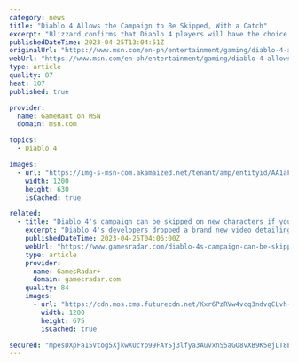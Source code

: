 ```yaml
---
category: news
title: "Diablo 4 Allows the Campaign to Be Skipped, With a Catch"
excerpt: "Blizzard confirms that Diablo 4 players will have the choice to skip the ARPG's campaign if they want to, but there's a catch."
publishedDateTime: 2023-04-25T13:04:51Z
originalUrl: "https://www.msn.com/en-ph/entertainment/gaming/diablo-4-allows-the-campaign-to-be-skipped-with-a-catch/ar-AA1al0qk"
webUrl: "https://www.msn.com/en-ph/entertainment/gaming/diablo-4-allows-the-campaign-to-be-skipped-with-a-catch/ar-AA1al0qk"
type: article
quality: 87
heat: 107
published: true

provider:
  name: GameRant on MSN
  domain: msn.com

topics:
  - Diablo 4

images:
  - url: "https://img-s-msn-com.akamaized.net/tenant/amp/entityid/AA1akVap.img?h=630&w=1200&m=6&q=60&o=t&l=f&f=jpg"
    width: 1200
    height: 630
    isCached: true

related:
  - title: "Diablo 4's campaign can be skipped on new characters if you've beaten it once"
    excerpt: "Diablo 4's developers dropped a brand new video detailing its class details. One detail picked up by fans is that a 'Skip Campaign' option was shown in a character menu, leading to speculation that players could skip Diablo 4's entire campaign if they wan"
    publishedDateTime: 2023-04-25T04:06:00Z
    webUrl: "https://www.gamesradar.com/diablo-4s-campaign-can-be-skipped-on-new-characters-if-youve-beaten-it-once/"
    type: article
    provider:
      name: GamesRadar+
      domain: gamesradar.com
    quality: 84
    images:
      - url: "https://cdn.mos.cms.futurecdn.net/Kxr6PzRVw4vcq3ndvqCLvh-1200-80.jpg"
        width: 1200
        height: 675
        isCached: true

secured: "mpesDXpFa15Vtog5XjkwXUcYp99FAYSj3lfya3AuvxnS5aGO8vXB9K5ejLT8Ex/kgZIaP7RATH0+cW5zn0xKR2qQhWcqg7EUVSnyEuMnREyNNf4pxwberXV+XtF7b+eD+FWkrWdSdIjYF1XKRgtao6Uvllbh9laMRVdHWzIZtf0h51SRDlV8aAsvaJyze89jkr6HfLzyvxjf8s62Pi9RUYo9Wh6dzc8c6KgW3GH0FmI0uVVPlUOGKQ4FQmIrD4fKW5+xHP9xR+nr4Ici8gqLqDUbE6kbpNpIhjftlL1D3/zhXWPsMvddPXYYx9m7ro42xc9TxkqFO8+uftYGohslDRUPkXz7kEVaNSsbIgR9LFs=;ETJJ048fUY6WFBjQMEgM7Q=="
---
```


